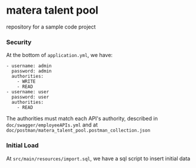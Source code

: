 # matera talent pool

repository for a sample code project

### Security

At the bottom of `application.yml`, we have:

```
- username: admin
  password: admin
  authorities:
    - WRITE
    - READ
- username: user
  password: user
  authorities:
    - READ
```

The authorities must match each API's authority, described in `doc/swagger/employeeAPIs.yml` and at `doc/postman/matera_talent_pool.postman_collection.json`


### Initial Load

At `src/main/resources/import.sql`, we have a sql script to insert initial data

